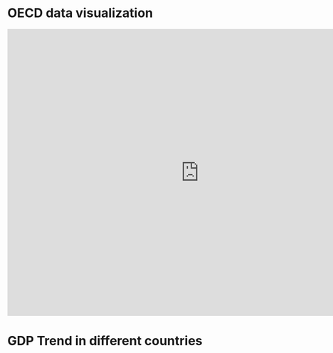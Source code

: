 # OECD data visualization

<iframe src="https://data.oecd.org/chart/6svo" width="860" height="645" style="border: 0" mozallowfullscreen="true" webkitallowfullscreen="true" allowfullscreen="true"><a href="https://data.oecd.org/chart/6svo" target="_blank">OECD Chart: General government debt, Total, % of GDP, Annual, 2020</a></iframe>


# GDP Trend in different countries


<div class="flourish-embed flourish-chart" data-src="visualisation/7236778"><script src="https://public.flourish.studio/resources/embed.js"></script></div>
